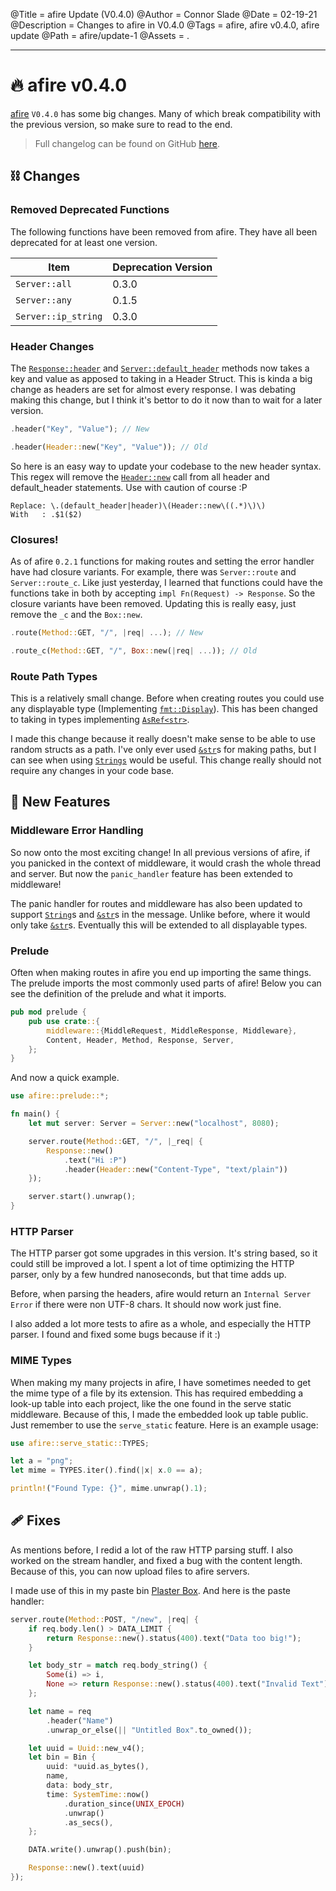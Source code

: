 @Title = afire Update (V0.4.0)
@Author = Connor Slade
@Date = 02-19-21
@Description = Changes to afire in V0.4.0
@Tags = afire, afire v0.4.0, afire update
@Path = afire/update-1
@Assets = .

---

# 🔥 afire v0.4.0

[afire](crates.io/crates/afire) `V0.4.0` has some big changes.
Many of which break compatibility with the previous version, so make sure to read to the end.

> Full changelog can be found on GitHub [here](https://github.com/Basicprogrammer10/afire/blob/0.4.0/Changelog.md).

## ⛓ Changes

### Removed Deprecated Functions

The following functions have been removed from afire.
They have all been deprecated for at least one version.

| Item                | Deprecation Version |
| ------------------- | ------------------- |
| `Server::all`       | 0.3.0               |
| `Server::any`       | 0.1.5               |
| `Server::ip_string` | 0.3.0               |

### Header Changes

The [`Response::header`](https://docs.rs/afire/latest/afire/struct.Response.html#method.header) and
[`Server::default_header`](https://docs.rs/afire/latest/afire/struct.Server.html#method.default_header)
methods now takes a key and value as apposed to taking in a Header Struct.
This is kinda a big change as headers are set for almost every response.
I was debating making this change, but I think it's bettor to do it now than to wait for a later version.

```rust
.header("Key", "Value"); // New

.header(Header::new("Key", "Value")); // Old
```

So here is an easy way to update your codebase to the new header syntax.
This regex will remove the [`Header::new`](https://docs.rs/afire/latest/afire/struct.Header.html#method.new)
call from all header and default_header statements.
Use with caution of course :P

```regex
Replace: \.(default_header|header)\(Header::new\((.*)\)\)
With   : .$1($2)
```

### Closures!

As of afire `0.2.1` functions for making routes and setting the error handler have had closure variants.
For example, there was `Server::route` and `Server::route_c`.
Like just yesterday, I learned that functions could have the functions take in both by accepting `impl Fn(Request) -> Response`.
So the closure variants have been removed. Updating this is really easy, just remove the `_c` and the `Box::new`.

```rust
.route(Method::GET, "/", |req| ...); // New

.route_c(Method::GET, "/", Box::new(|req| ...)); // Old
```

### Route Path Types

This is a relatively small change. Before when creating routes you could use any displayable type (Implementing [`fmt::Display`](https://doc.rust-lang.org/std/fmt/trait.Display.html)).
This has been changed to taking in types implementing [`AsRef<str>`](https://doc.rust-lang.org/std/convert/trait.AsRef.html).

I made this change because it really doesn't make sense to be able to use random structs as a path.
I've only ever used [`&str`][&str]s for making paths, but I can see when using [`Strings`][string] would be useful.
This change really should not require any changes in your code base.

## 🗽 New Features

### Middleware Error Handling

So now onto the most exciting change!
In all previous versions of afire, if you panicked in the context of middleware, it would crash the whole thread and server.
But now the `panic_handler` feature has been extended to middleware!

The panic handler for routes and middleware has also been updated to support [`String`][string]s and [`&str`][&str]s in the message.
Unlike before, where it would only take [`&str`][&str]s. Eventually this will be extended to all displayable types.

### Prelude

Often when making routes in afire you end up importing the same things.
The prelude imports the most commonly used parts of afire!
Below you can see the definition of the prelude and what it imports.

```rust
pub mod prelude {
    pub use crate::{
        middleware::{MiddleRequest, MiddleResponse, Middleware},
        Content, Header, Method, Response, Server,
    };
}
```

And now a quick example.

```rust
use afire::prelude::*;

fn main() {
    let mut server: Server = Server::new("localhost", 8080);

    server.route(Method::GET, "/", |_req| {
        Response::new()
            .text("Hi :P")
            .header(Header::new("Content-Type", "text/plain"))
    });

    server.start().unwrap();
}

```

### HTTP Parser

The HTTP parser got some upgrades in this version.
It's string based, so it could still be improved a lot.
I spent a lot of time optimizing the HTTP parser, only by a few hundred nanoseconds, but that time adds up.

Before, when parsing the headers, afire would return an `Internal Server Error` if there were non UTF-8 chars.
It should now work just fine.

I also added a lot more tests to afire as a whole, and especially the HTTP parser.
I found and fixed some bugs because if it :)

### MIME Types

When making my many projects in afire, I have sometimes needed to get the mime type of a file by its extension.
This has required embedding a look-up table into each project, like the one found in the serve static middleware.
Because of this, I made the embedded look up table public.
Just remember to use the `serve_static` feature. Here is an example usage:

```rust
use afire::serve_static::TYPES;

let a = "png";
let mime = TYPES.iter().find(|x| x.0 == a);

println!("Found Type: {}", mime.unwrap().1);
```

## 🩹 Fixes

As mentions before, I redid a lot of the raw HTTP parsing stuff.
I also worked on the stream handler, and fixed a bug with the content length.
Because of this, you can now upload files to afire servers.

I made use of this in my paste bin [Plaster Box](https://github.com/Basicprogrammer10/plaster-box).
And here is the paste handler:

```rust
server.route(Method::POST, "/new", |req| {
    if req.body.len() > DATA_LIMIT {
        return Response::new().status(400).text("Data too big!");
    }

    let body_str = match req.body_string() {
        Some(i) => i,
        None => return Response::new().status(400).text("Invalid Text"),
    };

    let name = req
        .header("Name")
        .unwrap_or_else(|| "Untitled Box".to_owned());

    let uuid = Uuid::new_v4();
    let bin = Bin {
        uuid: *uuid.as_bytes(),
        name,
        data: body_str,
        time: SystemTime::now()
            .duration_since(UNIX_EPOCH)
            .unwrap()
            .as_secs(),
    };

    DATA.write().unwrap().push(bin);

    Response::new().text(uuid)
});
```

[&str]: https://doc.rust-lang.org/std/str/
[string]: https://doc.rust-lang.org/std/string/struct.String.html
